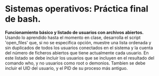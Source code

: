 # Sistemas operativos: Práctica final de bash.
**Funcionamiento básico y listado de usuarios con archivos abiertos.**       
Usando lo aprendido hasta el momento en clase, desarrolla el script 'open_files' que, si no se especifica opción, muestre una lista ordenada y sin duplicados de todos los usuarios conectados en el sistema y la cuenta del número de ficheros abiertos que tiene actualmente cada usuario.  En este listado se debe incluir los usuarios que se incluyen en el resultado del comando who, y no usuarios como root o demonios. Tambien se debe incluir el UID del usuario, y el PID de su proceso más antiguo.
